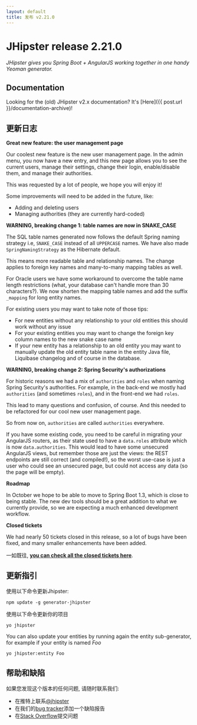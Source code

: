 ```yaml
---
layout: default
title: 发布 v2.21.0
---
```


JHipster release 2.21.0
==================

*JHipster gives you Spring Boot + AngularJS working together in one handy Yeoman generator.*

Documentation
----------

Looking for the (old) JHipster v2.x documentation? It's [Here]({{ post.url }}/documentation-archive)!

更新日志
----------

__Great new feature: the user management page__

Our coolest new feature is the new user management page. In the admin menu, you now have a new entry, and this new page allows you to see the current users, manage their settings, change their login, enable/disable them, and manage their authorities.

This was requested by a lot of people, we hope you will enjoy it!

Some improvements will need to be added in the future, like:

- Adding and deleting users
- Managing authorities (they are currently hard-coded)

__WARNING, breaking change 1: table names are now in SNAKE_CASE__

The SQL table names generated now follows the default Spring naming strategy i.e, `SNAKE_CASE` instead of all `UPPERCASE` names. We have also made `SpringNamingStrategy` as the Hibernate default.

This means more readable table and relationship names. The change applies to foreign key names and many-to-many mapping tables as well.

For Oracle users we have some workaround to overcome the table name length restrictions (what, your database can't handle more than 30 characters?). We now shorten the mapping table names and add the suffix `_mapping` for long entity names.

For existing users you may want to take note of those tips:

* For new entities without any relationship to your old entities this
should work without any issue
* For your existing entities you may want to change the foreign key column
names to the new snake case name
* If your new entity has a relationship to an old entity you may want to
manually update the old entity table name in the entity Java file,
Liquibase changelog and of course in the database.

__WARNING, breaking change 2: Spring Security's authorizations__

For historic reasons we had a mix of `authorities` and `roles` when naming Spring Security's authorities. For example, in the back-end we mostly had `authorities` (and sometimes `roles`), and in the front-end we had `roles`.

This lead to many questions and confusion, of course. And this needed to be refactored for our cool new user management page.

So from now on, `authorities` are called `authorities` everywhere.

If you have some existing code, you need to be careful in migrating your AngularJS routers, as their state used to have a `data.roles` attribute which is now `data.authorities`. This would lead to have some unsecured AngularJS views, but remember those are just the views: the REST endpoints are still correct (and compiled!), so the worst use-case is just a user who could see an unsecured page, but could not access any data (so the page will be empty).

__Roadmap__

In October we hope to be able to move to Spring Boot 1.3, which is close to being stable. The new dev tools should be a great addition to what we currently provide, so we are expecting a much enhanced development workflow.

__Closed tickets__

We had nearly 50 tickets closed in this release, so a lot of bugs have been fixed, and many smaller enhancements have been added.

一如既往, __[you can check all the closed tickets here](https://github.com/jhipster/generator-jhipster/issues?q=milestone%3A2.21.0+is%3Aclosed)__.

更新指引
------------

使用以下命令更新Jhipster:

```
npm update -g generator-jhipster
```

使用以下命令更新你的项目

```
yo jhipster
```

You can also update your entities by running again the entity sub-generator, for example if your entity is named _Foo_

```
yo jhipster:entity Foo
```

帮助和缺陷
--------------

如果您发现这个版本的任何问题, 请随时联系我们:

- 在推特上联系[@jhipster](https://twitter.com/jhipster)
- 在我们的[bug tracker](https://github.com/jhipster/generator-jhipster/issues?state=open)添加一个缺陷报告
- 在[Stack Overflow](http://stackoverflow.com/tags/jhipster/info)提交问题
